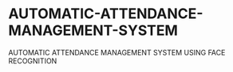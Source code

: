 # AUTOMATIC-ATTENDANCE-MANAGEMENT-SYSTEM
AUTOMATIC ATTENDANCE MANAGEMENT SYSTEM USING FACE RECOGNITION
